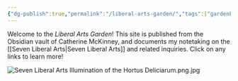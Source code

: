 ```yaml
---
{"dg-publish":true,"permalink":"/liberal-arts-garden/","tags":["gardenEntry"],"created":"2025-06-22T16:18:41.403-04:00","updated":"2025-06-22T18:44:35.639-04:00"}
---
```


Welcome to the *Liberal Arts Garden*! This site is published from the Obsidian vault of Catherine McKinney, and documents my notetaking on the [[Seven Liberal Arts\|Seven Liberal Arts]] and related inquiries. Click on any links to learn more!

![Seven Liberal Arts Illumination of the Hortus Deliciarum.png.jpg](/img/user/Seven%20Liberal%20Arts%20Illumination%20of%20the%20Hortus%20Deliciarum.png.jpg)